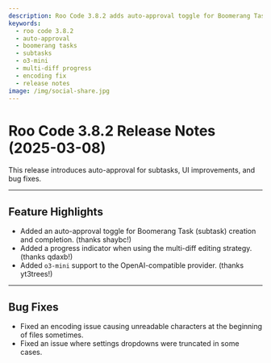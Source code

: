 ```yaml
---
description: Roo Code 3.8.2 adds auto-approval toggle for Boomerang Tasks, progress indicators for multi-diff editing, o3-mini support, and fixes encoding issues.
keywords:
  - roo code 3.8.2
  - auto-approval
  - boomerang tasks
  - subtasks
  - o3-mini
  - multi-diff progress
  - encoding fix
  - release notes
image: /img/social-share.jpg
---
```


# Roo Code 3.8.2 Release Notes (2025-03-08)

This release introduces auto-approval for subtasks, UI improvements, and bug fixes.

---

## Feature Highlights

*   Added an auto-approval toggle for Boomerang Task (subtask) creation and completion. (thanks shaybc!)
*   Added a progress indicator when using the multi-diff editing strategy. (thanks qdaxb!)
*   Added `o3-mini` support to the OpenAI-compatible provider. (thanks yt3trees!)

---

## Bug Fixes

*   Fixed an encoding issue causing unreadable characters at the beginning of files sometimes.
*   Fixed an issue where settings dropdowns were truncated in some cases.